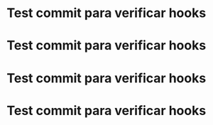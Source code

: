 # Test commit para verificar hooks
# Test commit para verificar hooks
# Test commit para verificar hooks
# Test commit para verificar hooks
